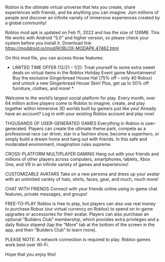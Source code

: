 Roblox is the ultimate virtual universe that lets you create, share experiences with friends, and be anything you can imagine. Join millions of people and discover an infinite variety of immersive experiences created by a global community!

Roblox mod apk is updated on Feb 11, 2022 and has the size of 126MB. This file works with Android "5.0" and higher version, so please check your system before you install it. 
Download link: https://moddroid.io/mod/ROBLOX-MODAPK.47462.html

On this mod file, you can access those features: 

* LIMITED TIME OFFER (12/21 – 1/2): Treat yourself to some extra sweet deals on virtual items in the Roblox Holiday Event game Mountaineers! Buy the exclusive Gingerbread House Hat (75% off – only 40 Robux) and unlock a new Gingerbread House Skin! Plus, get up to 50% off furniture, clothes, and more! *

Welcome to the world’s largest social platform for play. Every month, over 64 million active players come to Roblox to imagine, create, and play together within immersive 3D worlds built by gamers just like you! Already have an account? Log in with your existing Roblox account and play now!

THOUSANDS OF USER-GENERATED GAMES
Everything in Roblox is user-generated. Players can create the ultimate theme park, compete as a professional race car driver, star in a fashion show, become a superhero, or simply build a dream home and hang out with friends. In this safe and moderated environment, imagination rules supreme.

CROSS-PLATFORM MULTIPLAYER GAMING
Hang out with your friends and millions of other players across computers, smartphones, tablets, Xbox One, and VR in an infinite variety of games and experiences!

CUSTOMIZABLE AVATARS
Take on a new persona and dress up your avatar with an unlimited variety of hats, shirts, faces, gear, and much, much more!

CHAT WITH FRIENDS
Connect with your friends online using in-game chat features, private messages, and groups!

FREE-TO-PLAY
Roblox is free to play, but players can also use real money to purchase Robux (our virtual currency on Roblox) to spend on in-game upgrades or accessories for their avatar. Players can also purchase an optional “Builders Club” membership, which provides extra privileges and a daily Robux stipend (tap the “More” tab at the bottom of the screen in the app, and then “Builders Club” to learn more).

PLEASE NOTE: A network connection is required to play. Roblox games work best over Wi-Fi.

Hope that you enjoy this!
